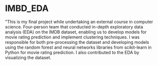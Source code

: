 # IMBD_EDA
"This is my final project while undertaking an external course in computer science. Four-person team that conducted in-depth exploratory data analysis (EDA) on the IMDB dataset, enabling us to develop models for movie rating prediction and implement clustering techniques. I was responsible for both pre-processing the dataset and developing models using the random forest and neural networks libraries from scikit-learn in Python for movie rating prediction. I also contributed to the EDA by visualizing the dataset.
